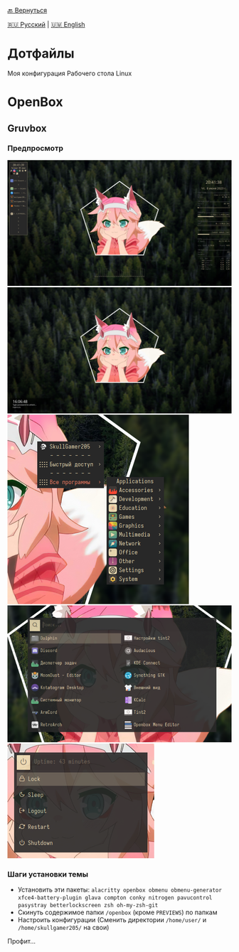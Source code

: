 [🔙 Вернуться](README-ru.md)

[🇷🇺 Русский](openbox/GRUVBOX/README-ru.md) | [🇺🇲 English](openbox/GRUVBOX/README.md)

# Дотфайлы
Моя конфигурация Рабочего стола Linux

# OpenBox
## Gruvbox
### Предпросмотр

![Рабочий стол](PREVIEWS/preview-1.png)
![BetterLockScreen](PREVIEWS/preview-4.png)
![OB Меню](PREVIEWS/preview-6.png) ![Rofi: Меню приложений](PREVIEWS/preview-7.png)
![Rofi: Меню питания](PREVIEWS/preview-8.png)

### Шаги установки темы

* Установить эти пакеты: `alacritty openbox obmenu obmenu-generator xfce4-battery-plugin glava compton conky nitrogen pavucontrol pasystray betterlockscreen zsh oh-my-zsh-git`
* Скинуть содержимое папки `/openbox` (кроме `PREVIEWS`) по папкам
* Настроить конфигурации (Сменить директории `/home/user/` и `/home/skullgamer205/` на свои)

Профит...
